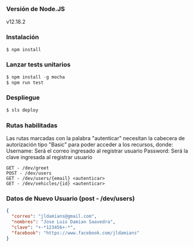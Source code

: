 ### Versión de Node.JS

v12.18.2

### Instalación

```js
$ npm install
```

### Lanzar tests unitarios

```js
$ npm install -g mocha
$ npm run test
```

### Despliegue

```js
$ sls deploy
```

### Rutas habilitadas

Las rutas marcadas con la palabra "autenticar" necesitan la cabecera de autorización tipo "Basic" para poder acceder a los recursos, donde:
Username: Será el correo ingresado al registrar usuario
Password: Será la clave ingresada al registrar usuario

```http
GET - /dev/greet
POST - /dev/users
GET - /dev/users/{email} <autenticar>
GET - /dev/vehicles/{id} <autenticar>
```

### Datos de Nuevo Usuario (post - /dev/users)

```json
{
  "correo": "jldamians@gmail.com",
  "nombres": "Jose Luis Damian Saavedra",
  "clave": "+-*123456+-*",
  "facebook": "https://www.facebook.com/jldamians"
}
```
